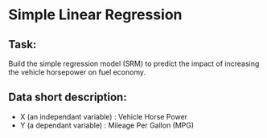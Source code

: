 # Simple Linear Regression

## Task:
Build the simple regression model (SRM) to predict the impact of increasing the vehicle horsepower on fuel economy.

## Data short description:
* X (an independant variable) : Vehicle Horse Power
* Y (a dependant variable) : Mileage Per Gallon (MPG)

